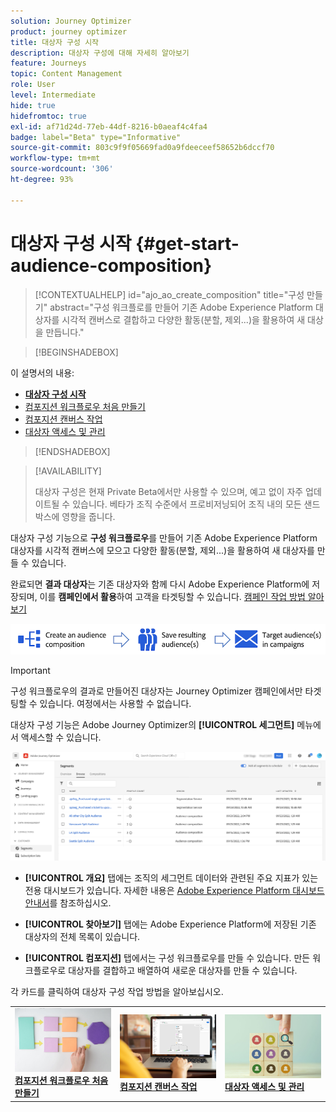 ```yaml
---
solution: Journey Optimizer
product: journey optimizer
title: 대상자 구성 시작
description: 대상자 구성에 대해 자세히 알아보기
feature: Journeys
topic: Content Management
role: User
level: Intermediate
hide: true
hidefromtoc: true
exl-id: af71d24d-77eb-44df-8216-b0aeaf4c4fa4
badge: label="Beta" type="Informative"
source-git-commit: 803c9f9f05669fad0a9fdeeceef58652b6dccf70
workflow-type: tm+mt
source-wordcount: '306'
ht-degree: 93%

---
```


# 대상자 구성 시작 {#get-start-audience-composition}

>[!CONTEXTUALHELP]
>id="ajo_ao_create_composition"
>title="구성 만들기"
>abstract="구성 워크플로를 만들어 기존 Adobe Experience Platform 대상자를 시각적 캔버스로 결합하고 다양한 활동(분할, 제외...)을 활용하여 새 대상을 만듭니다."

>[!BEGINSHADEBOX]

이 설명서의 내용:

* **[대상자 구성 시작](get-started-audience-orchestration.md)**
* [컴포지션 워크플로우 처음 만들기](create-compositions.md)
* [컴포지션 캔버스 작업](composition-canvas.md)
* [대상자 액세스 및 관리](access-audiences.md)

>[!ENDSHADEBOX]

>[!AVAILABILITY]
>
>대상자 구성은 현재 Private Beta에서만 사용할 수 있으며, 예고 없이 자주 업데이트될 수 있습니다. 베타가 조직 수준에서 프로비저닝되어 조직 내의 모든 샌드박스에 영향을 줍니다.

대상자 구성 기능으로 **구성 워크플로우**&#x200B;를 만들어 기존 Adobe Experience Platform 대상자를 시각적 캔버스에 모으고 다양한 활동(분할, 제외...)을 활용하여 새 대상자를 만들 수 있습니다.

완료되면 **결과 대상자**&#x200B;는 기존 대상자와 함께 다시 Adobe Experience Platform에 저장되며, 이를 **캠페인에서 활용**&#x200B;하여 고객을 타겟팅할 수 있습니다. [캠페인 작업 방법 알아보기](../campaigns/get-started-with-campaigns.md)

![](assets/audiences-process.png)

>[!IMPORTANT]
>
>구성 워크플로우의 결과로 만들어진 대상자는 Journey Optimizer 캠페인에서만 타겟팅할 수 있습니다. 여정에서는 사용할 수 없습니다.

대상자 구성 기능은 Adobe Journey Optimizer의 **[!UICONTROL 세그먼트]** 메뉴에서 액세스할 수 있습니다.

![](assets/audiences-browse.png)

* **[!UICONTROL 개요]** 탭에는 조직의 세그먼트 데이터와 관련된 주요 지표가 있는 전용 대시보드가 있습니다. 자세한 내용은 [Adobe Experience Platform 대시보드 안내서](https://experienceleague.adobe.com/docs/experience-platform/dashboards/guides/segments.html?lang=ko)를 참조하십시오.

* **[!UICONTROL 찾아보기]** 탭에는 Adobe Experience Platform에 저장된 기존 대상자의 전체 목록이 있습니다.

* **[!UICONTROL 컴포지션]** 탭에서는 구성 워크플로우를 만들 수 있습니다. 만든 워크플로우로 대상자를 결합하고 배열하여 새로운 대상자를 만들 수 있습니다.

각 카드를 클릭하여 대상자 구성 작업 방법을 알아보십시오.

<table style="table-layout:fixed"><tr style="border: 0;">
<td><a href="create-compositions.md"><img alt="컴포지션 워크플로우 만들기" src="../assets/do-not-localize/ao-workflows.jpg"></a>
<div><a href="create-compositions.md"><strong>컴포지션 워크플로우 처음 만들기</strong></a></div></td>
<td><a href="composition-canvas.md"><img alt="컴포지션 캔버스 작업" src="../assets/do-not-localize/ao-canvas.jpg"></a>
<div><a href="composition-canvas.md"><strong>컴포지션 캔버스 작업</strong></a></div></td>
<td><a href="access-audiences.md"><img alt="대상자 액세스 및 관리" src="../assets/do-not-localize/ao-audiences.jpeg"></a>
<div><a href="access-audiences.md"><strong>대상자 액세스 및 관리</strong></a></div></td>
</tr></table>
